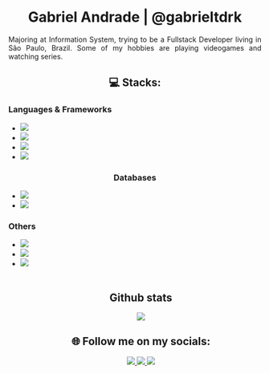 <h1 align="center">Gabriel Andrade | @gabrieltdrk</h1>

<p align="justify">Majoring at Information System, trying to be a Fullstack Developer living in São Paulo, Brazil. Some of my hobbies are playing videogames and watching series.</p>


<h2 align="center"> 💻 Stacks:</h2>
    <h3> Languages & Frameworks </h3>
        <ul>
            <li><!-- C# -->
                <img src="https://img.shields.io/badge/c%23-%23239120.svg?style=for-the-badge&logo=c-sharp&logoColor=white">
            </li>
            <li> <!-- HTML5 -->
                <img src="https://img.shields.io/badge/html5-%23E34F26.svg?style=for-the-badge&logo=html5&logoColor=white">
            </li>
            <li> <!-- JAVASCRIPT -->
                <img src="https://img.shields.io/badge/javascript-%23323330.svg?style=for-the-badge&logo=javascript">
            </li>
            <li><!-- REACT -->
                <img src="https://img.shields.io/badge/react-%2320232a.svg?style=for-the-badge&logo=react&logoColor=%2361DAFB">
            </li>
        </ul>
    <h3 align="center">Databases</h3>
        <ul>
            <li> <!-- MICROSOFT SQL SERVER -->
                <img src="https://img.shields.io/badge/Microsoft%20SQL%20Server-CC2927?style=for-the-badge&logo=microsoft%20sql%20server&logoColor=white">
            </li>
            <li><!-- MY SQL -->
                <img src="https://img.shields.io/badge/mysql-%2300000f.svg?style=for-the-badge&logo=mysql&logoColor=white"
            </li>
        </ul>
    <h3> Others </h3>
        <ul>
            <li>
                <img src="https://img.shields.io/badge/Git-fc6d26?style=for-the-badge&logo=git&logoColor=white">
            </li>
            <li>
                <img src="https://img.shields.io/badge/jira-%230A0FFF.svg?style=for-the-badge&logo=jira&logoColor=white">
            </li>
            <li>
                <img src="https://img.shields.io/badge/Trello-%23026AA7.svg?style=for-the-badge&logo=Trello&logoColor=white">
            </li>
<br>

<h2 align="center"> Github stats</h2>
<p align="center">
    <img src="https://github-readme-stats.vercel.app/api?username=gabrieltdrk&theme=tokyonight&hide_border=false&include_all_commits=true&count_private=false">
</p>


<h2 align="center"> 🌐 Follow me on my socials: </h3>
<p align="center">
    <a href="https://instagram.com/gabrieltdrk">
        <img src="https://img.shields.io/badge/Instagram-%23E4405F.svg?logo=Instagram&logoColor=white">
    </a>
    <a href="https://twitch.tv/gassan">
        <img src="https://img.shields.io/badge/Twitch-%239146FF.svg?logo=Twitch&logoColor=white">
    </a>
    <a href="https://twitter.com/gabrieltdrk">
        <img src="https://img.shields.io/badge/Twitter-%231DA1F2.svg?logo=Twitter&logoColor=white">
    </a>
</p>
